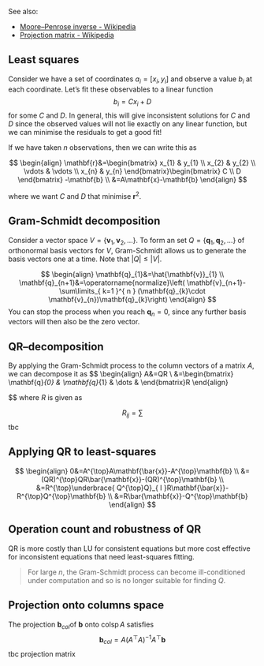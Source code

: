 See also:
- [Moore–Penrose inverse - Wikipedia](https://en.wikipedia.org/wiki/Moore%E2%80%93Penrose_inverse#Applications)
- [Projection matrix - Wikipedia](https://en.wikipedia.org/wiki/Projection_matrix)

## Least squares
Consider we have a set of coordinates $a_{i}=[x_{i},y_{i}]$ and observe a value $b_{i}$ at each coordinate. Let’s fit these observables to a linear function
$$
b_{i}=Cx_{i}+D
$$
for some $C$ and $D.$ In general, this will give inconsistent solutions for $C$ and $D$ since the observed values will not lie exactly on any linear function, but we can minimise the residuals to get a good fit!

If we have taken $n$ observations, then we can write this as

$$
\begin{align}
\mathbf{r}&=\begin{bmatrix}
x_{1} & y_{1} \\
x_{2} & y_{2} \\
\vdots & \vdots \\
x_{n} & y_{n}
\end{bmatrix}\begin{bmatrix}
C \\
D
\end{bmatrix}
-\mathbf{b} \\
&=A\mathbf{x}-\mathbf{b}
 \end{align}
$$

where we want $C$ and $D$ that minimise $\mathbf{r}^{2}.$

## Gram-Schmidt decomposition
Consider a vector space $V=\{ \mathbf{v}_{1},\mathbf{v}_{2},\dots \}.$ To form an set $Q=\{ \mathbf{q}_{1},\mathbf{q}_{2},\dots \}$ of orthonormal basis vectors for $V$, Gram-Schmidt allows us to generate the basis vectors one at a time. Note that $|Q|\leq |V|.$

$$
\begin{align}
\mathbf{q}_{1}&=\hat{\mathbf{v}}_{1} \\
\mathbf{q}_{n+1}&=\operatorname{normalize}\left( \mathbf{v}_{n+1}-\sum\limits_{ k=1 }^{ n } (\mathbf{q}_{k}\cdot \mathbf{v}_{n})\mathbf{q}_{k}\right)
 \end{align}
$$
You can stop the process when you reach $\mathbf{q}_{n}=0,$ since any further basis vectors will then also be the zero vector.

## $\mathrm{QR}$–decomposition

By applying the Gram-Schmidt process to the column vectors of a matrix $A,$ we can decompose it as
$$
\begin{align}
A&=QR \\
&=\begin{bmatrix}
\mathbf{q}_{0} & \mathbf{q}_{1} & \dots & 
\end{bmatrix}R
 \end{align}

$$
where $R$ is given as

$$
R_{ij}=\sum
$$
tbc


## Applying $\mathrm{QR}$ to least-squares
$$
\begin{align}
0&=A^{\top}A\mathbf{\bar{x}}-A^{\top}\mathbf{b} \\
&=(QR)^{\top}QR\bar{\mathbf{x}}-(QR)^{\top}\mathbf{b} \\
&=R^{\top}\underbrace{ Q^{\top}Q}_{ I }R\mathbf{\bar{x}}-R^{\top}Q^{\top}\mathbf{b}  \\
&=R\bar{\mathbf{x}}-Q^{\top}\mathbf{b}
 \end{align}
$$
## Operation count and robustness of QR
$\mathrm{QR}$ is more costly than $\mathrm{LU}$ for consistent equations but more cost effective for inconsistent equations that need least-squares fitting.

>For large $n$, the Gram-Schmidt process can become ill-conditioned under computation and so is no longer suitable for finding $Q.$

## Projection onto columns space
The projection $\mathbf{b}_{col}$of $\mathbf{b}$ onto $\operatorname{colsp}A$ satisfies
$$
\mathbf{b}_{col}=A(A^{\top}A)^{-1}A^{\top}\mathbf{b}
$$
tbc projection matrix